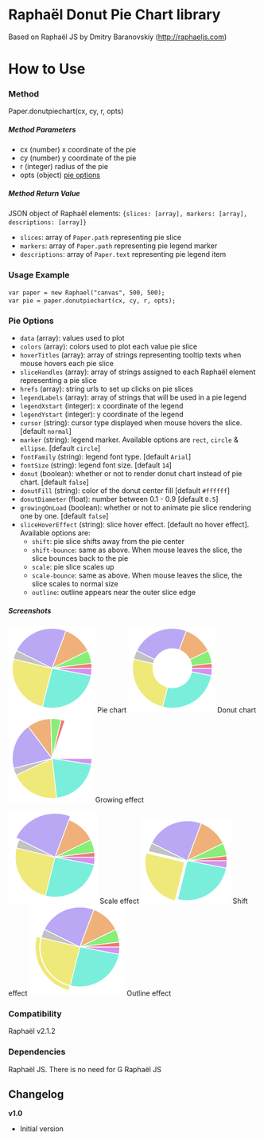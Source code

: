 Raphaël Donut Pie Chart library
=========

Based on Raphaël JS by Dmitry Baranovskiy (http://raphaeljs.com)

How to Use
==========

### Method
Paper.donutpiechart(cx, cy, r, opts)

##### Method Parameters
 - cx (number) x coordinate of the pie
 - cy (number) y coordinate of the pie
 - r (integer) radius of the pie
 - opts (object) [pie options](#pie-options)
 
##### Method Return Value 
JSON object of Raphaël elements: `{slices: [array], markers: [array], descriptions: [array]}`
- `slices`: array of `Paper.path` representing pie slice
- `markers`: array of `Paper.path` representing pie legend marker 
- `descriptions`: array of `Paper.text` representing pie legend item

### Usage Example
```
var paper = new Raphael("canvas", 500, 500);
var pie = paper.donutpiechart(cx, cy, r, opts);
```

### Pie Options
- `data` (array): values used to plot
- `colors` (array): colors used to plot each value pie slice
- `hoverTitles` (array): array of strings representing tooltip texts when mouse hovers each pie slice
- `sliceHandles` (array): array of strings assigned to each Raphaël element representing a pie slice
- `hrefs` (array): string urls to set up clicks on pie slices
- `legendLabels` (array): array of strings that will be used in a pie legend
- `legendXstart` (integer): x coordinate of the legend
- `legendYstart` (integer): y coordinate of the legend
- `cursor` (string): cursor type displayed when mouse hovers the slice. [default `normal`]
- `marker` (string): legend marker. Available options are `rect`, `circle` & `ellipse`. [default `circle`]
- `fontFamily` (string): legend font type. [default `Arial`]
- `fontSize` (string): legend font size. [default `14`]
- `donut` (boolean): whether or not to render donut chart instead of pie chart. [default `false`]
- `donutFill` (string): color of the donut center fill [default `#ffffff`]
- `donutDiameter` (float): number between 0.1 - 0.9 [default `0.5`]
- `growingOnLoad` (boolean): whether or not to animate pie slice rendering one by one. [default `false`]
- `sliceHoverEffect` (string): slice hover effect. [default no hover effect]. Available options are: 
  - `shift`: pie slice shifts away from the pie center
  - `shift-bounce`: same as above. When mouse leaves the slice, the slice bounces back to the pie
  - `scale`: pie slice scales up
  - `scale-bounce`: same as above. When mouse leaves the slice, the slice scales to normal size
  - `outline`: outline appears near the outer slice edge

##### Screenshots
![Pie](screenshots/pie.png?raw=true) Pie chart
![Donut](screenshots/donut.png?raw=true) Donut chart
![Growing](screenshots/growing.png?raw=true) Growing effect

![Scale](screenshots/scale.png?raw=true) Scale effect
![Shift](screenshots/shift.png?raw=true) Shift effect
![Outline](screenshots/outline.png?raw=true) Outline effect
  
### Compatibility
Raphaël v2.1.2

### Dependencies
Raphaël JS. There is no need for G Raphaël JS

Changelog
---------

**v1.0**

 * Initial version
 
